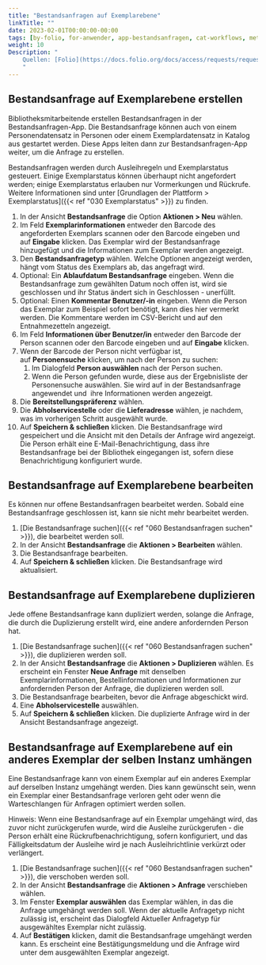 ```yaml
---
title: "Bestandsanfragen auf Exemplarebene"
linkTitle: ""
date: 2023-02-01T00:00:00-00:00
tags: [by-folio, for-anwender, app-bestandsanfragen, cat-workflows, meta-feedback]
weight: 10
Description: "
    Quellen: [Folio](https://docs.folio.org/docs/access/requests/requests/#item-level-requesting) & [GBV](https://info.gbv.de/display/FOLIOGBVEXTERN/Folio:+Bestandsanfragen+auf+Exemplarebene)
    "
---
```


## Bestandsanfrage auf Exemplarebene erstellen

Bibliotheksmitarbeitende erstellen Bestandsanfragen in der Bestandsanfragen-App. Die Bestandsanfrage können auch von einem Personendatensatz in Personen oder einem Exemplardatensatz in Katalog aus gestartet werden. Diese Apps leiten dann zur Bestandsanfragen-App weiter, um die Anfrage zu erstellen.

Bestandsanfragen werden durch Ausleihregeln und Exemplarstatus gesteuert. Einige Exemplarstatus können überhaupt nicht angefordert werden; einige Exemplarstatus erlauben nur Vormerkungen und Rückrufe. Weitere Informationen sind unter [Grundlagen der Plattform > Exemplarstatus]({{< ref "030 Exemplarstatus" >}}) zu finden.

1.  In der Ansicht **Bestandsanfrage** die Option **Aktionen > Neu** wählen.
2.  Im Feld **Exemplarinformationen** entweder den Barcode des angeforderten Exemplars scannen oder den Barcode eingeben und auf **Eingabe** klicken. Das Exemplar wird der Bestandsanfrage hinzugefügt und die Informationen zum Exemplar werden angezeigt.
3.  Den **Bestandsanfragetyp** wählen. Welche Optionen angezeigt werden, hängt vom Status des Exemplars ab, das angefragt wird.
4.  Optional: Ein **Ablaufdatum Bestandsanfrage** eingeben. Wenn die Bestandsanfrage zum gewählten Datum noch offen ist, wird sie geschlossen und ihr Status ändert sich in Geschlossen - unerfüllt.
5.  Optional: Einen **Kommentar Benutzer/-in** eingeben. Wenn die Person das Exemplar zum Beispiel sofort benötigt, kann dies hier vermerkt werden. Die Kommentare werden im CSV-Bericht und auf den Entnahmezetteln angezeigt.
6.  Im Feld **Informationen über Benutzer/in** entweder den Barcode der Person scannen oder den Barcode eingeben und auf **Eingabe** klicken.
7.  Wenn der Barcode der Person nicht verfügbar ist, auf **Personensuche** klicken, um nach der Person zu suchen:
    1.  Im Dialogfeld **Person auswählen** nach der Person suchen.
    2.  Wenn die Person gefunden wurde, diese aus der Ergebnisliste der Personensuche auswählen. Sie wird auf in der Bestandsanfrage angewendet und  ihre Informationen werden angezeigt.
8.  Die **Bereitstellungspräferenz** wählen.
9.  Die **Abholservicestelle** oder die **Lieferadresse** wählen, je nachdem, was im vorherigen Schritt ausgewählt wurde.
10.  Auf **Speichern & schließen** klicken. Die Bestandsanfrage wird gespeichert und die Ansicht mit den Details der Anfrage wird angezeigt. Die Person erhält eine E-Mail-Benachrichtigung, dass ihre Bestandsanfrage bei der Bibliothek eingegangen ist, sofern diese Benachrichtigung konfiguriert wurde.

## Bestandsanfrage auf Exemplarebene bearbeiten

Es können nur offene Bestandsanfragen bearbeitet werden. Sobald eine Bestandsanfrage geschlossen ist, kann sie nicht mehr bearbeitet werden.

1.  [Die Bestandsanfrage suchen]({{< ref "060 Bestandsanfragen suchen" >}}), die bearbeitet werden soll.
2.  In der Ansicht **Bestandsanfrage** die **Aktionen > Bearbeiten** wählen.
3.  Die Bestandsanfrage bearbeiten.
4.  Auf **Speichern & schließen** klicken. Die Bestandsanfrage wird aktualisiert.

## Bestandsanfrage auf Exemplarebene duplizieren

Jede offene Bestandsanfrage kann dupliziert werden, solange die Anfrage, die durch die Duplizierung erstellt wird, eine andere anfordernden Person hat.

1.  [Die Bestandsanfrage suchen]({{< ref "060 Bestandsanfragen suchen" >}}), die duplizieren werden soll.
2.  In der Ansicht **Bestandsanfrage** die **Aktionen > Duplizieren** wählen. Es erscheint ein Fenster **Neue Anfrage** mit denselben Exemplarinformationen, Bestellinformationen und Informationen zur anfordernden Person der Anfrage, die duplizieren werden soll.
3.  Die Bestandsanfrage bearbeiten, bevor die Anfrage abgeschickt wird.
4.  Eine **Abholservicestelle** auswählen.
5.  Auf **Speichern & schließen** klicken. Die duplizierte Anfrage wird in der Ansicht Bestandsanfrage angezeigt.

## Bestandsanfrage auf Exemplarebene auf ein anderes Exemplar der selben Instanz umhängen

Eine Bestandsanfrage kann von einem Exemplar auf ein anderes Exemplar auf derselben Instanz umgehängt werden. Dies kann gewünscht sein, wenn ein Exemplar einer Bestandsanfrage verloren geht oder wenn die Warteschlangen für Anfragen optimiert werden sollen.

Hinweis: Wenn eine Bestandsanfrage auf ein Exemplar umgehängt wird, das zuvor nicht zurückgerufen wurde, wird die Ausleihe zurückgerufen - die Person erhält eine Rückrufbenachrichtigung, sofern konfiguriert, und das Fälligkeitsdatum der Ausleihe wird je nach Ausleihrichtlinie verkürzt oder verlängert.

1.  [Die Bestandsanfrage suchen]({{< ref "060 Bestandsanfragen suchen" >}}), die verschoben werden soll.
2.  In der Ansicht **Bestandsanfrage** die **Aktionen > Anfrage** verschieben wählen.
3.  Im Fenster **Exemplar auswählen** das Exemplar wählen, in das die Anfrage umgehängt werden soll. Wenn der aktuelle Anfragetyp nicht zulässig ist, erscheint das Dialogfeld Aktueller Anfragetyp für ausgewähltes Exemplar nicht zulässig.
4.  Auf **Bestätigen** klicken, damit die Bestandsanfrage umgehängt werden kann. Es erscheint eine Bestätigungsmeldung und die Anfrage wird unter dem ausgewählten Exemplar angezeigt.

